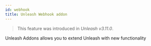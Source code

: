 ```yaml
---
id: webhook
title: Unleash Webhook addon
---
```


> This feature was introduced in _Unleash v3.11.0_.

Unleash Addons allows you to extend Unleash with new functionality
